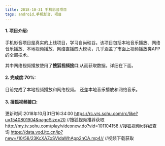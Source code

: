 ```yaml
---
title: 2018-10-31 手机影音项目 
tags: android,手机影音，项目
---
```


 

#### 1. 项目介绍:

手机影音项目是真实的上线项目，学习自尚硅谷。该项目包括本地音乐播放、网络音乐播放、本地视频播放、网络直播四大模块，几乎涵盖了市面上视频播放类APP的全部技术。

其中网络视频播放使用了**搜狐视频接口**,从而获取数据。详细在下面。

#### 2. 完成度:70%:

目前完成了本地视频播放和网络视频。
还差本地音乐播放和网络音乐。

#### 3. 搜狐视频接口:

更新时间:2018年10月31日16:34:00
https://rc.vrs.sohu.com/rc/like?u=1540801904&pageSize=20 //搜狐视频推荐获取
http://my.tv.sohu.com/play/videonew.do?vid=101104158  //搜狐视频id详细查询
https://data.vod.itc.cn/ip?new=/10/58/23KcXAZxSVidaWhApp2nCA.mp4//  //视频下载获取

